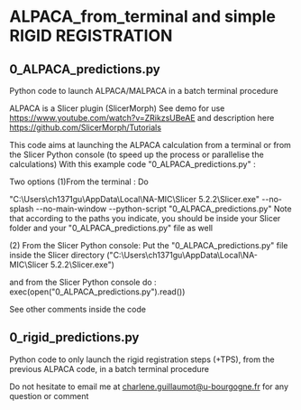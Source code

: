 # ALPACA_from_terminal and simple RIGID REGISTRATION
## 0_ALPACA_predictions.py
Python code to launch ALPACA/MALPACA in a batch terminal procedure

ALPACA is a Slicer plugin (SlicerMorph)
See demo for use https://www.youtube.com/watch?v=ZRikzsUBeAE
and description here https://github.com/SlicerMorph/Tutorials

This code aims at launching the ALPACA calculation from a terminal or from the Slicer Python console (to speed up the process or parallelise the calculations)
With this example code "0_ALPACA_predictions.py" :

Two options
(1)From the terminal : 
Do

"C:\Users\ch1371gu\AppData\Local\NA-MIC\Slicer 5.2.2\Slicer.exe" --no-splash --no-main-window --python-script "0_ALPACA_predictions.py"
Note that according to the paths you indicate, you should be inside your Slicer folder and your "0_ALPACA_predictions.py" file as well 

(2) From the Slicer Python console: 
Put the "0_ALPACA_predictions.py" file inside the Slicer directory ("C:\Users\ch1371gu\AppData\Local\NA-MIC\Slicer 5.2.2\Slicer.exe")

and from the Slicer Python console do : 
exec(open("0_ALPACA_predictions.py").read())

See other comments inside the code 

## 0_rigid_predictions.py
Python code to only launch the rigid registration steps (+TPS), from the previous ALPACA code, in a batch terminal procedure


Do not hesitate to email me at charlene.guillaumot@u-bourgogne.fr for any question or comment
